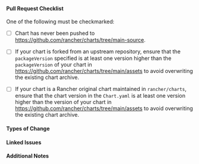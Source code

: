 #### Pull Request Checklist ####

One of the following must be checkmarked:

- [ ] Chart has never been pushed to https://github.com/rancher/charts/tree/main-source.

- [ ] If your chart is forked from an upstream repository, ensure that the `packageVersion` specified is at least one version higher than the `packageVersion` of your chart in https://github.com/rancher/charts/tree/main/assets to avoid overwriting the existing chart archive.

- [ ] If your chart is a Rancher original chart maintained in `rancher/charts`, ensure that the chart version in the `Chart.yaml` is at least one version higher than the version of your chart in https://github.com/rancher/charts/tree/main/assets to avoid overwriting the existing chart archive.

#### Types of Change ####

<!-- New image, version bump. script update, etc etc -->

#### Linked Issues ####

<!-- Link any related issues, pull-requests, or commit hashes that are relevant to this pull request.  -->

#### Additional Notes ####

<!-- Any additional details / test results / etc -->